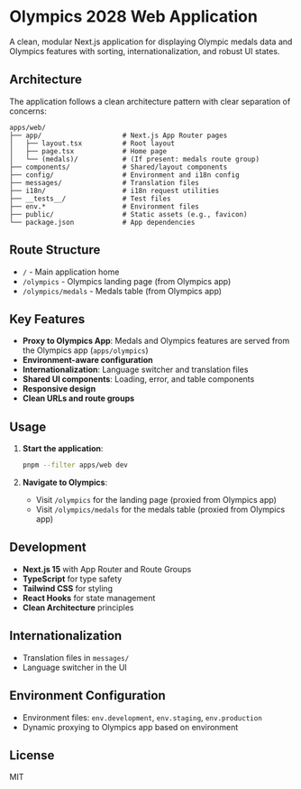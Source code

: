 # Olympics 2028 Web Application

A clean, modular Next.js application for displaying Olympic medals data and Olympics features with sorting, internationalization, and robust UI states.

## Architecture

The application follows a clean architecture pattern with clear separation of concerns:

```
apps/web/
├── app/                    # Next.js App Router pages
│   ├── layout.tsx          # Root layout
│   ├── page.tsx            # Home page
│   └── (medals)/           # (If present: medals route group)
├── components/             # Shared/layout components
├── config/                 # Environment and i18n config
├── messages/               # Translation files
├── i18n/                   # i18n request utilities
├── __tests__/              # Test files
├── env.*                   # Environment files
├── public/                 # Static assets (e.g., favicon)
└── package.json            # App dependencies
```

## Route Structure

- `/` - Main application home
- `/olympics` - Olympics landing page (from Olympics app)
- `/olympics/medals` - Medals table (from Olympics app)

## Key Features

- **Proxy to Olympics App**: Medals and Olympics features are served from the Olympics app (`apps/olympics`)
- **Environment-aware configuration**
- **Internationalization**: Language switcher and translation files
- **Shared UI components**: Loading, error, and table components
- **Responsive design**
- **Clean URLs and route groups**

## Usage

1. **Start the application**:
   ```bash
   pnpm --filter apps/web dev
   ```

2. **Navigate to Olympics**:
   - Visit `/olympics` for the landing page (proxied from Olympics app)
   - Visit `/olympics/medals` for the medals table (proxied from Olympics app)

## Development

- **Next.js 15** with App Router and Route Groups
- **TypeScript** for type safety
- **Tailwind CSS** for styling
- **React Hooks** for state management
- **Clean Architecture** principles

## Internationalization

- Translation files in `messages/`
- Language switcher in the UI

## Environment Configuration

- Environment files: `env.development`, `env.staging`, `env.production`
- Dynamic proxying to Olympics app based on environment

## License
MIT 